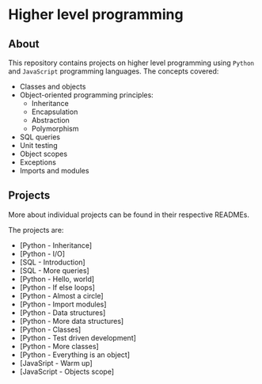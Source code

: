 # Higher level programming

## About

This repository contains projects on higher level
programming using `Python` and `JavaScript` programming languages.
The concepts covered:

* Classes and objects
* Object-oriented programming principles:
  * Inheritance
  * Encapsulation
  * Abstraction
  * Polymorphism
* SQL queries
* Unit testing
* Object scopes
* Exceptions
* Imports and modules

## Projects

More about individual projects can be found in their respective READMEs.

The projects are:

* [Python - Inheritance]
* [Python - I/O]
* [SQL - Introduction]
* [SQL - More queries]
* [Python - Hello, world]
* [Python - If else loops]
* [Python - Almost a circle]
* [Python - Import modules]
* [Python - Data structures]
* [Python - More data structures]
* [Python - Classes]
* [Python - Test driven development]
* [Python - More classes]
* [Python - Everything is an object]
* [JavaSript - Warm up]
* [JavaScript - Objects scope]
